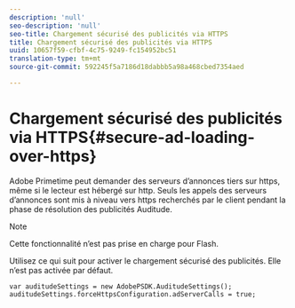 ```yaml
---
description: 'null'
seo-description: 'null'
seo-title: Chargement sécurisé des publicités via HTTPS
title: Chargement sécurisé des publicités via HTTPS
uuid: 10657f59-cfbf-4c75-9249-fc154952bc51
translation-type: tm+mt
source-git-commit: 592245f5a7186d18dabbb5a98a468cbed7354aed

---
```



# Chargement sécurisé des publicités via HTTPS{#secure-ad-loading-over-https}

Adobe Primetime peut demander des serveurs d’annonces tiers sur https, même si le lecteur est hébergé sur http. Seuls les appels des serveurs d’annonces sont mis à niveau vers https recherchés par le client pendant la phase de résolution des publicités Auditude.

>[!NOTE]
>
>Cette fonctionnalité n’est pas prise en charge pour Flash.

Utilisez ce qui suit pour activer le chargement sécurisé des publicités. Elle n’est pas activée par défaut.

```
var auditudeSettings = new AdobePSDK.AuditudeSettings(); 
auditudeSettings.forceHttpsConfiguration.adServerCalls = true;
```
